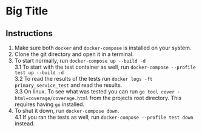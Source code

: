 
# Big Title

## Instructions

1. Make sure both `docker` and `docker-compose` is installed on your system. 
2. Clone the git directory and open it in a terminal. 
3. To start normally, run `docker-compose up --build -d`  
3.1 To start with the test container as well, run `docker-compose --profile test up --build -d`  
3.2 To read the results of the tests run `docker logs -ft primary_service_test` and read the results.  
3.3 On linux. To see what was tested you can run `go tool cover -html=coverage/coverage.html` from the projects root directory. This requires having `go` installed.  
4. To shut it down, run `docker-compose down`.  
4.1 If you ran the tests as well, run `docker-compose --profile test down` instead.  


